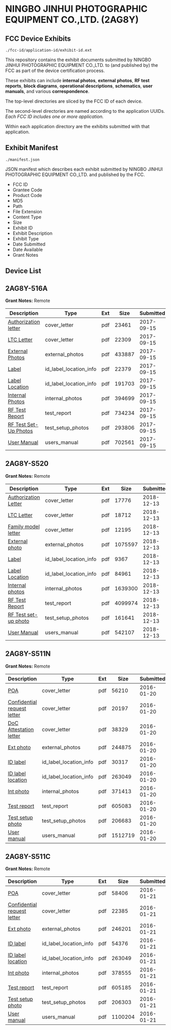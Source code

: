 # NINGBO JINHUI PHOTOGRAPHIC EQUIPMENT CO.,LTD. (2AG8Y)
## FCC Device Exhibits

```
./fcc-id/application-id/exhibit-id.ext
```

This repository contains the exhibit documents submitted by NINGBO JINHUI PHOTOGRAPHIC EQUIPMENT CO.,LTD. to (and published by) the FCC as part of the device certification process.

These exhibits can include **internal photos**, **external photos**, **RF test reports**, **block diagrams**, **operational descriptions**, **schematics**, **user manuals**, and various **correspondence**.

The top-level directories are sliced by the FCC ID of each device.

The second-level directories are named according to the application UUIDs. *Each FCC ID includes one or more application.*

Within each application directory are the exhibits submitted with that application. 

## Exhibit Manifest

```
./manifest.json
```

JSON manifest which describes each exhibit submitted by NINGBO JINHUI PHOTOGRAPHIC EQUIPMENT CO.,LTD. and published by the FCC.

- FCC ID
- Grantee Code
- Product Code
- MD5
- Path
- File Extension
- Content Type
- Size
- Exhibit ID
- Exhibit Description
- Exhibit Type
- Date Submitted
- Date Available
- Grant Notes

## Device List
## 2AG8Y-516A
**Grant Notes:** Remote

| Description | Type | Ext | Size | Submitted | Available |
| ----------- | ---- | --- | ---- | --------- | --------- |
| [Authorization letter](2AG8Y-516A/c516dfe9f258e1b10ce24ecc54f39148/3562676.pdf) | cover_letter | pdf | 23461 | 2017-09-15 | 2017-09-17 |
| [LTC Letter](2AG8Y-516A/c516dfe9f258e1b10ce24ecc54f39148/3562678.pdf) | cover_letter | pdf | 22309 | 2017-09-15 | 2017-09-17 |
| [External Photos](2AG8Y-516A/c516dfe9f258e1b10ce24ecc54f39148/3562685.pdf) | external_photos | pdf | 433887 | 2017-09-15 | 2017-09-17 |
| [Label](2AG8Y-516A/c516dfe9f258e1b10ce24ecc54f39148/3562695.pdf) | id_label_location_info | pdf | 22379 | 2017-09-15 | 2017-09-17 |
| [Label Location](2AG8Y-516A/c516dfe9f258e1b10ce24ecc54f39148/3562700.pdf) | id_label_location_info | pdf | 191703 | 2017-09-15 | 2017-09-17 |
| [Internal Photos](2AG8Y-516A/c516dfe9f258e1b10ce24ecc54f39148/3562704.pdf) | internal_photos | pdf | 394699 | 2017-09-15 | 2017-09-17 |
| [RF Test Report](2AG8Y-516A/c516dfe9f258e1b10ce24ecc54f39148/3562750.pdf) | test_report | pdf | 734234 | 2017-09-15 | 2017-09-17 |
| [RF Test Set-Up Photos](2AG8Y-516A/c516dfe9f258e1b10ce24ecc54f39148/3562753.pdf) | test_setup_photos | pdf | 293806 | 2017-09-15 | 2017-09-17 |
| [User Manual](2AG8Y-516A/c516dfe9f258e1b10ce24ecc54f39148/3562754.pdf) | users_manual | pdf | 702561 | 2017-09-15 | 2017-09-17 |
## 2AG8Y-S520
**Grant Notes:** Remote

| Description | Type | Ext | Size | Submitted | Available |
| ----------- | ---- | --- | ---- | --------- | --------- |
| [Authorization Letter](2AG8Y-S520/ccd08a0aa13175a0b172c3fe8de11537/4104608.pdf) | cover_letter | pdf | 17776 | 2018-12-13 | 2018-12-13 |
| [LTC Letter](2AG8Y-S520/ccd08a0aa13175a0b172c3fe8de11537/4104609.pdf) | cover_letter | pdf | 18712 | 2018-12-13 | 2018-12-13 |
| [Family model letter](2AG8Y-S520/ccd08a0aa13175a0b172c3fe8de11537/4104610.pdf) | cover_letter | pdf | 12195 | 2018-12-13 | 2018-12-13 |
| [External photo](2AG8Y-S520/ccd08a0aa13175a0b172c3fe8de11537/4104611.pdf) | external_photos | pdf | 1075597 | 2018-12-13 | 2018-12-13 |
| [Label](2AG8Y-S520/ccd08a0aa13175a0b172c3fe8de11537/4104612.pdf) | id_label_location_info | pdf | 9367 | 2018-12-13 | 2018-12-13 |
| [Label Location](2AG8Y-S520/ccd08a0aa13175a0b172c3fe8de11537/4104613.pdf) | id_label_location_info | pdf | 84961 | 2018-12-13 | 2018-12-13 |
| [Internal photos](2AG8Y-S520/ccd08a0aa13175a0b172c3fe8de11537/4104614.pdf) | internal_photos | pdf | 1639300 | 2018-12-13 | 2018-12-13 |
| [RF Test Report](2AG8Y-S520/ccd08a0aa13175a0b172c3fe8de11537/4104617.pdf) | test_report | pdf | 4099974 | 2018-12-13 | 2018-12-13 |
| [RF Test set-up photo](2AG8Y-S520/ccd08a0aa13175a0b172c3fe8de11537/4104618.pdf) | test_setup_photos | pdf | 161641 | 2018-12-13 | 2018-12-13 |
| [User Manual](2AG8Y-S520/ccd08a0aa13175a0b172c3fe8de11537/4104619.pdf) | users_manual | pdf | 542107 | 2018-12-13 | 2018-12-13 |
## 2AG8Y-S511N
**Grant Notes:** Remote

| Description | Type | Ext | Size | Submitted | Available |
| ----------- | ---- | --- | ---- | --------- | --------- |
| [POA](2AG8Y-S511N/369a66e1e4e4fd704f61aadcc747b821/2879040.pdf) | cover_letter | pdf | 56210 | 2016-01-20 | 2016-01-20 |
| [Confidential request letter](2AG8Y-S511N/369a66e1e4e4fd704f61aadcc747b821/2879041.pdf) | cover_letter | pdf | 20197 | 2016-01-20 | 2016-01-20 |
| [DoC Attestation letter](2AG8Y-S511N/369a66e1e4e4fd704f61aadcc747b821/2879042.pdf) | cover_letter | pdf | 38329 | 2016-01-20 | 2016-01-20 |
| [Ext photo](2AG8Y-S511N/369a66e1e4e4fd704f61aadcc747b821/2879045.pdf) | external_photos | pdf | 244875 | 2016-01-20 | 2016-01-20 |
| [ID label](2AG8Y-S511N/369a66e1e4e4fd704f61aadcc747b821/2879047.pdf) | id_label_location_info | pdf | 30317 | 2016-01-20 | 2016-01-20 |
| [ID label location](2AG8Y-S511N/369a66e1e4e4fd704f61aadcc747b821/2879048.pdf) | id_label_location_info | pdf | 263049 | 2016-01-20 | 2016-01-20 |
| [Int photo](2AG8Y-S511N/369a66e1e4e4fd704f61aadcc747b821/2879046.pdf) | internal_photos | pdf | 371413 | 2016-01-20 | 2016-01-20 |
| [Test report](2AG8Y-S511N/369a66e1e4e4fd704f61aadcc747b821/2879043.pdf) | test_report | pdf | 605083 | 2016-01-20 | 2016-01-20 |
| [Test setup photo](2AG8Y-S511N/369a66e1e4e4fd704f61aadcc747b821/2879044.pdf) | test_setup_photos | pdf | 206683 | 2016-01-20 | 2016-01-20 |
| [User manual](2AG8Y-S511N/369a66e1e4e4fd704f61aadcc747b821/2879049.pdf) | users_manual | pdf | 1512719 | 2016-01-20 | 2016-01-20 |
## 2AG8Y-S511C
**Grant Notes:** Remote

| Description | Type | Ext | Size | Submitted | Available |
| ----------- | ---- | --- | ---- | --------- | --------- |
| [POA](2AG8Y-S511C/5faa320a56ea47af59c5655a3a60d3da/2880566.pdf) | cover_letter | pdf | 58406 | 2016-01-21 | 2016-01-22 |
| [Confidential request letter](2AG8Y-S511C/5faa320a56ea47af59c5655a3a60d3da/2880567.pdf) | cover_letter | pdf | 22385 | 2016-01-21 | 2016-01-22 |
| [Ext photo](2AG8Y-S511C/5faa320a56ea47af59c5655a3a60d3da/2880570.pdf) | external_photos | pdf | 246201 | 2016-01-21 | 2016-01-22 |
| [ID label](2AG8Y-S511C/5faa320a56ea47af59c5655a3a60d3da/2880572.pdf) | id_label_location_info | pdf | 54376 | 2016-01-21 | 2016-01-22 |
| [ID label location](2AG8Y-S511C/5faa320a56ea47af59c5655a3a60d3da/2879048.pdf) | id_label_location_info | pdf | 263049 | 2016-01-21 | 2016-01-22 |
| [Int photo](2AG8Y-S511C/5faa320a56ea47af59c5655a3a60d3da/2880571.pdf) | internal_photos | pdf | 378555 | 2016-01-21 | 2016-01-22 |
| [Test report](2AG8Y-S511C/5faa320a56ea47af59c5655a3a60d3da/2880568.pdf) | test_report | pdf | 605185 | 2016-01-21 | 2016-01-22 |
| [Test setup photo](2AG8Y-S511C/5faa320a56ea47af59c5655a3a60d3da/2880569.pdf) | test_setup_photos | pdf | 206303 | 2016-01-21 | 2016-01-22 |
| [User manual](2AG8Y-S511C/5faa320a56ea47af59c5655a3a60d3da/2880574.pdf) | users_manual | pdf | 1100204 | 2016-01-21 | 2016-01-22 |
